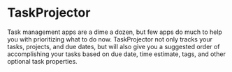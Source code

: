 # TaskProjector

Task management apps are a dime a dozen, but few apps do much to help you with prioritizing what to do now. TaskProjector not only tracks your tasks, projects, and due dates, but will also give you a suggested order of accomplishing your tasks based on due date, time estimate, tags, and other optional task properties.
